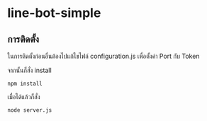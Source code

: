 # line-bot-simple

## การติดตั้ง
ในการติดตั้งก่อนอื่นต้องไปแก้ไขไฟล์ configuration.js เพื่อตั้งค่า Port กับ Token

จากนั้นก็สั่ง install
```
npm install
```

เมื่อได้แล้วก็สั่ง
```
node server.js
```